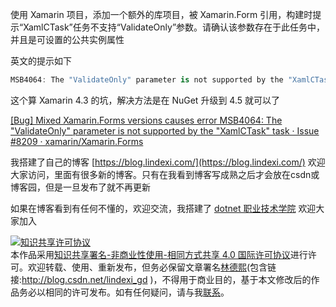 
使用 Xamarin 项目，添加一个额外的库项目，被 Xamarin.Form 引用，构建时提示“XamlCTask”任务不支持“ValidateOnly”参数。请确认该参数存在于此任务中，并且是可设置的公共实例属性

<!--more-->


<!-- CreateTime:2020/3/2 8:23:13 -->

<!-- 发布 -->

英文的提示如下

```csharp
MSB4064: The "ValidateOnly" parameter is not supported by the "XamlCTask" task
```

这个算 Xamarin 4.3 的坑，解决方法是在 NuGet 升级到 4.5 就可以了

[[Bug] Mixed Xamarin.Forms versions causes error MSB4064: The "ValidateOnly" parameter is not supported by the "XamlCTask" task · Issue #8209 · xamarin/Xamarin.Forms](https://github.com/xamarin/Xamarin.Forms/issues/8209 )



我搭建了自己的博客 [https://blog.lindexi.com/](https://blog.lindexi.com/) 欢迎大家访问，里面有很多新的博客。只有在我看到博客写成熟之后才会放在csdn或博客园，但是一旦发布了就不再更新

如果在博客看到有任何不懂的，欢迎交流，我搭建了 [dotnet 职业技术学院](https://t.me/dotnet_campus) 欢迎大家加入

<a rel="license" href="http://creativecommons.org/licenses/by-nc-sa/4.0/"><img alt="知识共享许可协议" style="border-width:0" src="https://licensebuttons.net/l/by-nc-sa/4.0/88x31.png" /></a><br />本作品采用<a rel="license" href="http://creativecommons.org/licenses/by-nc-sa/4.0/">知识共享署名-非商业性使用-相同方式共享 4.0 国际许可协议</a>进行许可。欢迎转载、使用、重新发布，但务必保留文章署名[林德熙](http://blog.csdn.net/lindexi_gd)(包含链接:http://blog.csdn.net/lindexi_gd )，不得用于商业目的，基于本文修改后的作品务必以相同的许可发布。如有任何疑问，请与我[联系](mailto:lindexi_gd@163.com)。